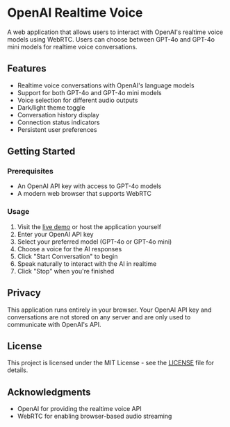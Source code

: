 # OpenAI Realtime Voice

A web application that allows users to interact with OpenAI's realtime voice models using WebRTC. Users can choose between GPT-4o and GPT-4o mini models for realtime voice conversations.

## Features

- Realtime voice conversations with OpenAI's language models
- Support for both GPT-4o and GPT-4o mini models
- Voice selection for different audio outputs
- Dark/light theme toggle
- Conversation history display
- Connection status indicators
- Persistent user preferences

## Getting Started

### Prerequisites

- An OpenAI API key with access to GPT-4o models
- A modern web browser that supports WebRTC

### Usage

1. Visit the [live demo](https://aminanvary.github.io/openai-realtime-voice/) or host the application yourself
2. Enter your OpenAI API key
3. Select your preferred model (GPT-4o or GPT-4o mini)
4. Choose a voice for the AI responses
5. Click "Start Conversation" to begin
6. Speak naturally to interact with the AI in realtime
7. Click "Stop" when you're finished

## Privacy

This application runs entirely in your browser. Your OpenAI API key and conversations are not stored on any server and are only used to communicate with OpenAI's API.

## License

This project is licensed under the MIT License - see the [LICENSE](LICENSE) file for details.

## Acknowledgments

- OpenAI for providing the realtime voice API
- WebRTC for enabling browser-based audio streaming